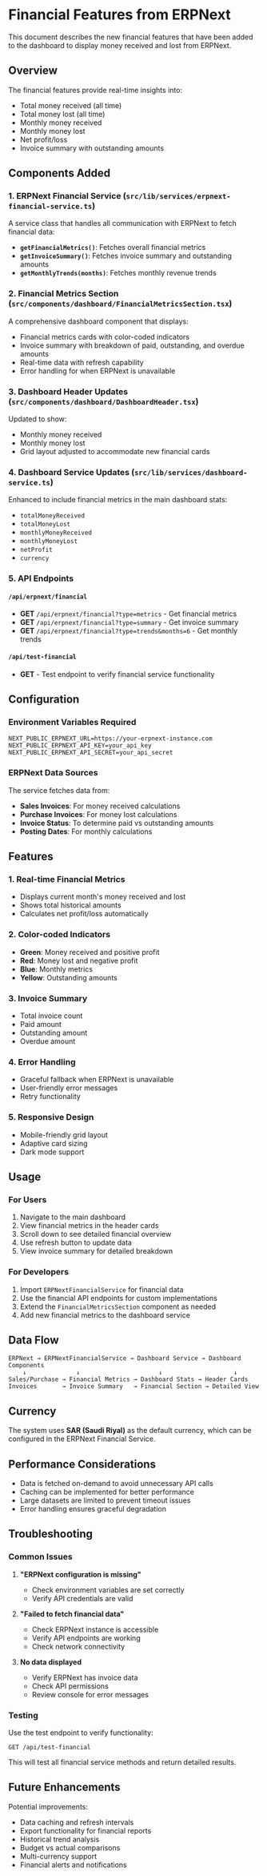 # Financial Features from ERPNext

This document describes the new financial features that have been added to the dashboard to display money received and lost from ERPNext.

## Overview

The financial features provide real-time insights into:
- Total money received (all time)
- Total money lost (all time)
- Monthly money received
- Monthly money lost
- Net profit/loss
- Invoice summary with outstanding amounts

## Components Added

### 1. ERPNext Financial Service (`src/lib/services/erpnext-financial-service.ts`)

A service class that handles all communication with ERPNext to fetch financial data:

- **`getFinancialMetrics()`**: Fetches overall financial metrics
- **`getInvoiceSummary()`**: Fetches invoice summary and outstanding amounts
- **`getMonthlyTrends(months)`**: Fetches monthly revenue trends

### 2. Financial Metrics Section (`src/components/dashboard/FinancialMetricsSection.tsx`)

A comprehensive dashboard component that displays:
- Financial metrics cards with color-coded indicators
- Invoice summary with breakdown of paid, outstanding, and overdue amounts
- Real-time data with refresh capability
- Error handling for when ERPNext is unavailable

### 3. Dashboard Header Updates (`src/components/dashboard/DashboardHeader.tsx`)

Updated to show:
- Monthly money received
- Monthly money lost
- Grid layout adjusted to accommodate new financial cards

### 4. Dashboard Service Updates (`src/lib/services/dashboard-service.ts`)

Enhanced to include financial metrics in the main dashboard stats:
- `totalMoneyReceived`
- `totalMoneyLost`
- `monthlyMoneyReceived`
- `monthlyMoneyLost`
- `netProfit`
- `currency`

### 5. API Endpoints

#### `/api/erpnext/financial`
- **GET** `/api/erpnext/financial?type=metrics` - Get financial metrics
- **GET** `/api/erpnext/financial?type=summary` - Get invoice summary
- **GET** `/api/erpnext/financial?type=trends&months=6` - Get monthly trends

#### `/api/test-financial`
- **GET** - Test endpoint to verify financial service functionality

## Configuration

### Environment Variables Required

```env
NEXT_PUBLIC_ERPNEXT_URL=https://your-erpnext-instance.com
NEXT_PUBLIC_ERPNEXT_API_KEY=your_api_key
NEXT_PUBLIC_ERPNEXT_API_SECRET=your_api_secret
```

### ERPNext Data Sources

The service fetches data from:
- **Sales Invoices**: For money received calculations
- **Purchase Invoices**: For money lost calculations
- **Invoice Status**: To determine paid vs outstanding amounts
- **Posting Dates**: For monthly calculations

## Features

### 1. Real-time Financial Metrics
- Displays current month's money received and lost
- Shows total historical amounts
- Calculates net profit/loss automatically

### 2. Color-coded Indicators
- **Green**: Money received and positive profit
- **Red**: Money lost and negative profit
- **Blue**: Monthly metrics
- **Yellow**: Outstanding amounts

### 3. Invoice Summary
- Total invoice count
- Paid amount
- Outstanding amount
- Overdue amount

### 4. Error Handling
- Graceful fallback when ERPNext is unavailable
- User-friendly error messages
- Retry functionality

### 5. Responsive Design
- Mobile-friendly grid layout
- Adaptive card sizing
- Dark mode support

## Usage

### For Users
1. Navigate to the main dashboard
2. View financial metrics in the header cards
3. Scroll down to see detailed financial overview
4. Use refresh button to update data
5. View invoice summary for detailed breakdown

### For Developers
1. Import `ERPNextFinancialService` for financial data
2. Use the financial API endpoints for custom implementations
3. Extend the `FinancialMetricsSection` component as needed
4. Add new financial metrics to the dashboard service

## Data Flow

```
ERPNext → ERPNextFinancialService → Dashboard Service → Dashboard Components
    ↓              ↓                      ↓                    ↓
Sales/Purchase → Financial Metrics → Dashboard Stats → Header Cards
Invoices       → Invoice Summary   → Financial Section → Detailed View
```

## Currency

The system uses **SAR (Saudi Riyal)** as the default currency, which can be configured in the ERPNext Financial Service.

## Performance Considerations

- Data is fetched on-demand to avoid unnecessary API calls
- Caching can be implemented for better performance
- Large datasets are limited to prevent timeout issues
- Error handling ensures graceful degradation

## Troubleshooting

### Common Issues

1. **"ERPNext configuration is missing"**
   - Check environment variables are set correctly
   - Verify API credentials are valid

2. **"Failed to fetch financial data"**
   - Check ERPNext instance is accessible
   - Verify API endpoints are working
   - Check network connectivity

3. **No data displayed**
   - Verify ERPNext has invoice data
   - Check API permissions
   - Review console for error messages

### Testing

Use the test endpoint to verify functionality:
```
GET /api/test-financial
```

This will test all financial service methods and return detailed results.

## Future Enhancements

Potential improvements:
- Data caching and refresh intervals
- Export functionality for financial reports
- Historical trend analysis
- Budget vs actual comparisons
- Multi-currency support
- Financial alerts and notifications
